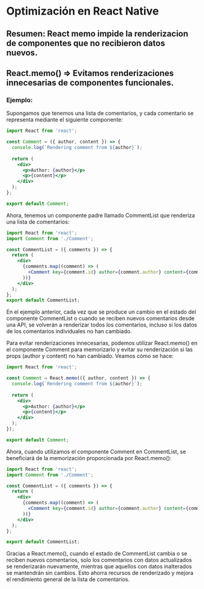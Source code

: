 # Optimización en React Native

## Resumen: React memo impide la renderizacion de componentes que no recibieron datos nuevos.

## React.memo() => Evitamos renderizaciones innecesarias de componentes funcionales.

### Ejemplo:

Supongamos que tenemos una lista de comentarios, y cada comentario se representa mediante el siguiente componente:

```jsx
import React from 'react';

const Comment = ({ author, content }) => {
  console.log(`Rendering comment from ${author}`);
  
  return (
    <div>
      <p>Author: {author}</p>
      <p>{content}</p>
    </div>
  );
};

export default Comment;
```

Ahora, tenemos un componente padre llamado CommentList que renderiza una lista de comentarios:

```jsx
import React from 'react';
import Comment from './Comment';

const CommentList = ({ comments }) => {
  return (
    <div>
      {comments.map((comment) => (
        <Comment key={comment.id} author={comment.author} content={comment.content} />
      ))}
    </div>
  );
};
export default CommentList;
```

En el ejemplo anterior, cada vez que se produce un cambio en el estado del componente CommentList o cuando se reciben nuevos comentarios desde una API, se volverán a renderizar todos los comentarios, incluso si los datos de los comentarios individuales no han cambiado.

Para evitar renderizaciones innecesarias, podemos utilizar React.memo() en el componente Comment para memorizarlo y evitar su renderización si las props (author y content) no han cambiado. Veamos cómo se hace:

```jsx
import React from 'react';

const Comment = React.memo(({ author, content }) => {
  console.log(`Rendering comment from ${author}`);
  
  return (
    <div>
      <p>Author: {author}</p>
      <p>{content}</p>
    </div>
  );
});

export default Comment;
```

Ahora, cuando utilizamos el componente Comment en CommentList, se beneficiará de la memorización proporcionada por React.memo():

```jsx
import React from 'react';
import Comment from './Comment';

const CommentList = ({ comments }) => {
  return (
    <div>
      {comments.map((comment) => (
        <Comment key={comment.id} author={comment.author} content={comment.content} />
      ))}
    </div>
  );
};

export default CommentList;
```

Gracias a React.memo(), cuando el estado de CommentList cambia o se reciben nuevos comentarios, solo los comentarios con datos actualizados se renderizarán nuevamente, mientras que aquellos con datos inalterados se mantendrán sin cambios. Esto ahorra recursos de renderizado y mejora el rendimiento general de la lista de comentarios.